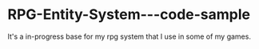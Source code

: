 # RPG-Entity-System---code-sample
It's a in-progress base for my rpg system that I use in some of my games.
